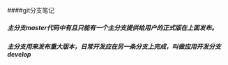 ####git分支笔记

##### 主分支master代码中有且只能有一个主分支提供给用户的正式版在上面发布。

##### 主分支用来发布重大版本，日常开发应在另一条分支上完成，叫做应用开发分支 develop
